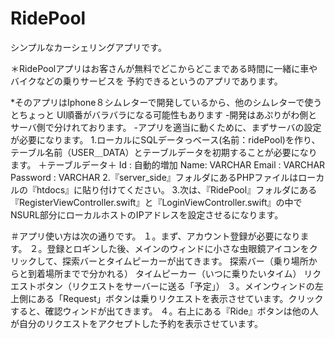 # RidePool
シンプルなカーシェリングアプリです。

＊RidePoolアプリはお客さんが無料でどこからどこまである時間に一緒に車やバイクなどの乗りサービスを
予約できるというのアプリであります。

*そのアプリはIphone８シムレターで開発しているから、他のシムレターで使うとちょっと
UI順番がバラバラになる可能性もあります
-開発はあぷりがわ側とサーバ側で分けれております。
-アプリを適当に動くために、まずサーバの設定が必要になります。
	1.ローカルにSQLデータっベース(名前：ridePool)を作り、テーブル名前（USER＿DATA）とテーブルデータを初期することが必要になります。
			＋テーブルデータ＋
				Id : 自動的増加
				Name: VARCHAR
				Email : VARCHAR
				Password : VARCHAR
	2.『server_side』フォルダにあるPHPファイルはローカルの『htdocs』に貼り付けてください。
	3.次は、『RidePool』フォルダにある『RegisterViewController.swift』と『LoginViewController.swift』の中でNSURL部分にローカルホストのIPアドレスを設定させるになります。

＃アプリ使い方は次の通りです。
	１。まず、アカウント登録が必要になります。
	２。登録とロギンした後、メインのウィンドに小さな虫眼鏡アイコンをクリックして、探索バーとタイムピーカーが出てきます。
		探索バー（乗り場所からと到着場所までで分かれる）
		タイムピーカー（いつに乗りたいタイム）
		リクエストボタン（リクエストをサーバーに送る「予定」）
	３。メインウィンドの左上側にある「Request」ボタンは乗りリクエストを表示させています。クリックすると、確認ウィンドが出てきます。
	４。右上にある『Ride』ボタンは他の人が自分のリクエストをアクセプトした予約を表示させています。

